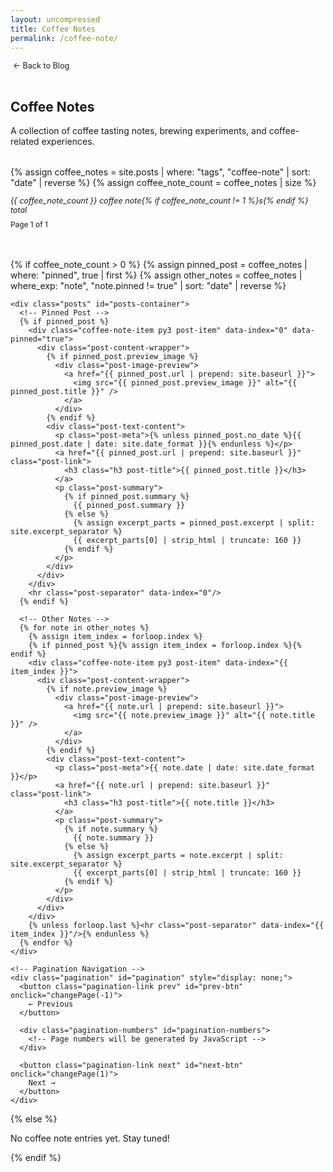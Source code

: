 ```yaml
---
layout: uncompressed
title: Coffee Notes
permalink: /coffee-note/
---
```


<div class="page-header">
  <a href="/blog" class="back-button">← Back to Blog</a>
  <h2>Coffee Notes</h2>
  <p>A collection of coffee tasting notes, brewing experiments, and coffee-related experiences.</p>
</div>

<div class="coffee-notes-archive">
  {% assign coffee_notes = site.posts | where: "tags", "coffee-note" | sort: "date" | reverse %}
  {% assign coffee_note_count = coffee_notes | size %}
  
  <div class="archive-info">
    <p class="archive-count">{{ coffee_note_count }} coffee note{% if coffee_note_count != 1 %}s{% endif %} total</p>
    <p class="page-info" id="page-info">Page 1 of <span id="total-pages">1</span></p>
  </div>
  
  {% if coffee_note_count > 0 %}
    {% assign pinned_post = coffee_notes | where: "pinned", true | first %}
    {% assign other_notes = coffee_notes | where_exp: "note", "note.pinned != true" | sort: "date" | reverse %}
    
    <div class="posts" id="posts-container">
      <!-- Pinned Post -->
      {% if pinned_post %}
        <div class="coffee-note-item py3 post-item" data-index="0" data-pinned="true">
          <div class="post-content-wrapper">
            {% if pinned_post.preview_image %}
              <div class="post-image-preview">
                <a href="{{ pinned_post.url | prepend: site.baseurl }}">
                  <img src="{{ pinned_post.preview_image }}" alt="{{ pinned_post.title }}" />
                </a>
              </div>
            {% endif %}
            <div class="post-text-content">
              <p class="post-meta">{% unless pinned_post.no_date %}{{ pinned_post.date | date: site.date_format }}{% endunless %}</p>
              <a href="{{ pinned_post.url | prepend: site.baseurl }}" class="post-link">
                <h3 class="h3 post-title">{{ pinned_post.title }}</h3>
              </a>
              <p class="post-summary">
                {% if pinned_post.summary %}
                  {{ pinned_post.summary }}
                {% else %}
                  {% assign excerpt_parts = pinned_post.excerpt | split: site.excerpt_separator %}
                  {{ excerpt_parts[0] | strip_html | truncate: 160 }}
                {% endif %}
              </p>
            </div>
          </div>
        </div>
        <hr class="post-separator" data-index="0"/>
      {% endif %}

      <!-- Other Notes -->
      {% for note in other_notes %}
        {% assign item_index = forloop.index %}
        {% if pinned_post %}{% assign item_index = forloop.index %}{% endif %}
        <div class="coffee-note-item py3 post-item" data-index="{{ item_index }}">
          <div class="post-content-wrapper">
            {% if note.preview_image %}
              <div class="post-image-preview">
                <a href="{{ note.url | prepend: site.baseurl }}">
                  <img src="{{ note.preview_image }}" alt="{{ note.title }}" />
                </a>
              </div>
            {% endif %}
            <div class="post-text-content">
              <p class="post-meta">{{ note.date | date: site.date_format }}</p>
              <a href="{{ note.url | prepend: site.baseurl }}" class="post-link">
                <h3 class="h3 post-title">{{ note.title }}</h3>
              </a>
              <p class="post-summary">
                {% if note.summary %}
                  {{ note.summary }}
                {% else %}
                  {% assign excerpt_parts = note.excerpt | split: site.excerpt_separator %}
                  {{ excerpt_parts[0] | strip_html | truncate: 160 }}
                {% endif %}
              </p>
            </div>
          </div>
        </div>
        {% unless forloop.last %}<hr class="post-separator" data-index="{{ item_index }}"/>{% endunless %}
      {% endfor %}
    </div>

    <!-- Pagination Navigation -->
    <div class="pagination" id="pagination" style="display: none;">
      <button class="pagination-link prev" id="prev-btn" onclick="changePage(-1)">
        ← Previous
      </button>

      <div class="pagination-numbers" id="pagination-numbers">
        <!-- Page numbers will be generated by JavaScript -->
      </div>

      <button class="pagination-link next" id="next-btn" onclick="changePage(1)">
        Next →
      </button>
    </div>
  {% else %}
    <p>No coffee note entries yet. Stay tuned!</p>
  {% endif %}
</div>

<script>
const POSTS_PER_PAGE = 5;
let currentPage = 1;
let totalPosts = 0;
let totalPages = 1;

function initializePagination() {
  console.log('Initializing coffee notes pagination...');
  
  const postItems = document.querySelectorAll('.post-item');
  const separators = document.querySelectorAll('.post-separator');
  
  console.log('Found coffee note items:', postItems.length);
  console.log('Found separators:', separators.length);
  
  totalPosts = postItems.length;
  totalPages = Math.ceil(totalPosts / POSTS_PER_PAGE);
  
  console.log('Total coffee notes:', totalPosts, 'Total pages:', totalPages, 'Posts per page:', POSTS_PER_PAGE);
  
  // Update total pages display
  document.getElementById('total-pages').textContent = totalPages;
  
  // Show pagination if needed
  if (totalPages > 1) {
    console.log('Showing pagination controls');
    document.getElementById('pagination').style.display = 'flex';
    generatePageNumbers();
  } else {
    console.log('Only one page, hiding pagination');
    document.getElementById('pagination').style.display = 'none';
  }
  
  // Show first page
  showPage(1);
}

function showPage(page) {
  currentPage = page;
  const postItems = document.querySelectorAll('.post-item');
  const separators = document.querySelectorAll('.post-separator');
  
  console.log('Showing page:', page, 'Total coffee notes:', postItems.length);
  
  const startIndex = (page - 1) * POSTS_PER_PAGE;
  const endIndex = startIndex + POSTS_PER_PAGE;
  
  console.log('Start index:', startIndex, 'End index:', endIndex);
  
  // Hide all posts and separators first
  postItems.forEach((item, index) => {
    if (index >= startIndex && index < endIndex) {
      item.style.display = 'block';
      console.log('Showing coffee note', index);
    } else {
      item.style.display = 'none';
      console.log('Hiding coffee note', index);
    }
  });
  
  separators.forEach((separator, index) => {
    // Show separator if it's between shown posts (not after the last post on page)
    if (index >= startIndex && index < endIndex - 1 && index < postItems.length - 1) {
      separator.style.display = 'block';
    } else {
      separator.style.display = 'none';
    }
  });
  
  // Update page info
  document.getElementById('page-info').innerHTML = `Page ${page} of ${totalPages}`;
  
  // Update pagination buttons
  const prevBtn = document.getElementById('prev-btn');
  const nextBtn = document.getElementById('next-btn');
  
  if (prevBtn) prevBtn.disabled = (page === 1);
  if (nextBtn) nextBtn.disabled = (page === totalPages);
  
  // Update page numbers
  updatePageNumbers();
  
  // Scroll to top
  window.scrollTo({ top: 0, behavior: 'smooth' });
}

function changePage(direction) {
  const newPage = currentPage + direction;
  if (newPage >= 1 && newPage <= totalPages) {
    showPage(newPage);
  }
}

function goToPage(page) {
  if (page >= 1 && page <= totalPages) {
    showPage(page);
  }
}

function generatePageNumbers() {
  const numbersContainer = document.getElementById('pagination-numbers');
  numbersContainer.innerHTML = '';
  
  for (let i = 1; i <= totalPages; i++) {
    const pageButton = document.createElement('button');
    pageButton.className = 'pagination-number';
    pageButton.textContent = i;
    pageButton.onclick = () => goToPage(i);
    numbersContainer.appendChild(pageButton);
  }
}

function updatePageNumbers() {
  const pageButtons = document.querySelectorAll('.pagination-number');
  pageButtons.forEach((button, index) => {
    if (index + 1 === currentPage) {
      button.classList.add('current');
    } else {
      button.classList.remove('current');
    }
  });
}

// Initialize when page loads
document.addEventListener('DOMContentLoaded', initializePagination);

// Fallback initialization
window.addEventListener('load', function() {
  console.log('Window loaded, checking if coffee notes pagination was initialized...');
  if (totalPosts === 0) {
    console.log('Coffee notes pagination not initialized, running fallback...');
    setTimeout(initializePagination, 100);
  }
});
</script>

<style>
.coffee-notes-archive {
  color: var(--text-color);
}

.coffee-notes-archive h2, 
.coffee-notes-archive h3, 
.coffee-notes-archive h4 {
  color: var(--text-color);
}

.coffee-notes-archive p {
  color: var(--text-color);
}

.page-header {
  margin-bottom: 2rem;
}

.page-header h2 {
  color: var(--text-color);
}

.page-header p {
  color: var(--text-color);
}

.back-button {
  display: inline-block;
  margin-bottom: 1rem;
  color: var(--text-secondary);
  text-decoration: none;
  font-size: 0.9em;
  transition: color 0.2s ease;
}

.back-button:hover {
  color: var(--link-color);
  text-decoration: none;
}

.back-button:before {
  content: '';
  margin-right: 0.25rem;
}

.coffee-notes-archive .coffee-note-item {
  margin-bottom: 2rem;
  background-color: var(--card-bg) !important;
  border-radius: 8px;
  padding: 1.5rem;
  transition: background-color 0.3s ease;
}

.coffee-notes-archive .post-meta {
  color: var(--text-secondary);
  font-size: 0.9em;
  margin-bottom: 0.5rem;
}

.coffee-notes-archive .post-meta .marker {
  color: #ff6b6b;
  font-weight: bold;
}

.coffee-notes-archive .post-link {
  text-decoration: none;
  color: inherit;
}

.coffee-notes-archive .post-link:hover {
  color: var(--link-color);
}

.coffee-notes-archive .post-title {
  margin: 0.5rem 0;
  font-weight: 600;
  color: var(--text-color);
}

.coffee-notes-archive .post-summary {
  color: var(--text-secondary);
  line-height: 1.6;
}

.coffee-notes-archive hr {
  border: none;
  border-top: 1px solid var(--border-color);
  margin: 2rem 0;
}

.archive-info {
  margin-bottom: 2rem;
  padding-bottom: 1rem;
  border-bottom: 1px solid var(--border-color);
}

.archive-count {
  color: var(--text-secondary);
  font-size: 0.9em;
  margin-bottom: 0.5rem;
  font-style: italic;
}

.page-info {
  color: var(--text-secondary);
  font-size: 0.85em;
  margin: 0;
}

/* Pagination Styles */
.pagination {
  display: flex;
  justify-content: center;
  align-items: center;
  margin-top: 3rem;
  padding-top: 2rem;
  border-top: 1px solid var(--border-color);
  gap: 1rem;
}

.pagination-link {
  color: var(--text-secondary);
  background: white;
  padding: 0.5rem 1rem;
  border: 1px solid #ddd;
  border-radius: 4px;
  transition: all 0.2s ease;
  cursor: pointer;
  font-size: 0.9em;
}

.pagination-link:hover:not(:disabled) {
  color: var(--link-color);
  border-color: var(--link-color);
}

.pagination-link:disabled {
  color: var(--text-secondary);
  cursor: not-allowed;
  opacity: 0.5;
}

.pagination-numbers {
  display: flex;
  gap: 0.25rem;
}

.pagination-number {
  display: inline-block;
  padding: 0.5rem 0.75rem;
  color: var(--text-secondary);
  background: white;
  border: 1px solid #ddd;
  border-radius: 4px;
  transition: all 0.2s ease;
  min-width: 2.5rem;
  text-align: center;
  cursor: pointer;
  font-size: 0.9em;
}

.pagination-number:hover:not(.current) {
  color: var(--link-color);
  border-color: var(--link-color);
}

.pagination-number.current {
  background-color: var(--link-color);
  color: var(--bg-color);
  border-color: var(--link-color);
}

/* Image Preview Styles */
.post-content-wrapper {
  display: flex;
  gap: 1.5rem;
  align-items: center;
}

.post-image-preview {
  flex-shrink: 0;
  width: 150px;
  height: 100px;
  overflow: hidden;
  border-radius: 8px;
  box-shadow: 0 2px 8px rgba(0,0,0,0.1);
}

.post-image-preview img {
  width: 100%;
  height: 100%;
  object-fit: cover;
  transition: transform 0.2s ease;
}

.post-image-preview img:hover {
  transform: scale(1.05);
}

.post-text-content {
  flex: 1;
  min-width: 0;
}

@media (max-width: 768px) {
  .pagination {
    flex-direction: column;
    gap: 1rem;
  }
  
  .pagination-numbers {
    flex-wrap: wrap;
    justify-content: center;
  }
  
  .post-content-wrapper {
    flex-direction: column;
    gap: 1rem;
  }
  
  .post-image-preview {
    width: 100%;
    height: 150px;
  }
}
</style>

